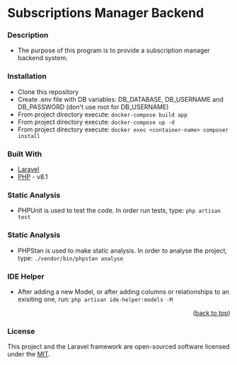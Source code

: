# Subscriptions Manager Backend

### Description
* The purpose of this program is to provide a subscription manager backend system.

### Installation
* Clone this repository
* Create .env file with DB variables: DB_DATABASE, DB_USERNAME and DB_PASSWORD (don't use root for DB_USERNAME)
* From project directory execute: ```docker-compose build app```
* From project directory execute: ```docker-compose up -d```
* From project directory execute: ```docker exec <container-name> composer install```

### Built With
* [Laravel](https://laravel.com/)
* [PHP](https://www.php.net/) - v8.1

### Static Analysis
* PHPUnit is used to test the code. In order run tests, type: ```php artisan test```

### Static Analysis
* PHPStan is used to make static analysis. In order to analyse the project, type: ```./vendor/bin/phpstan analyse```

### IDE Helper
* After adding a new Model, or after adding columns or relationships to an exisiting one, run: ```php artisan ide-helper:models -M```

<p align="right">(<a href="#top">back to top</a>)</p>

### License
This project and the Laravel framework are open-sourced software licensed under the [MIT](https://opensource.org/licenses/MIT).
